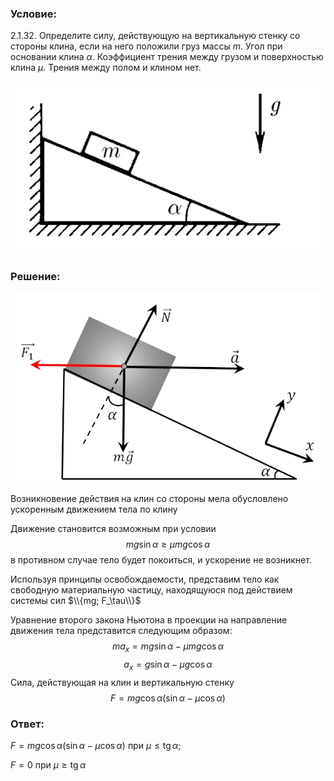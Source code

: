###  Условие: 

$2.1.32.$ Определите силу, действующую на вертикальную стенку со стороны клина, если на него положили груз массы $m$. Угол при основании клина $\alpha$. Коэффициент трения между грузом и поверхностью клина $\mu$. Трения между полом и клином нет. 

![ К задаче 2.1.32 |578x316, 42%](../../img/2.1.32/statement.png)

###  Решение: 

![ Силы действующие на груз |643x388, 59%](../../img/2.1.32/sol.png)

Возникновение действия на клин со стороны мела обусловлено ускоренным движением тела по клину 

Движение становится возможным при условии $$mg \sin\alpha\geq \mu mg \cos\alpha$$ в противном случае тело будет покоиться, и ускорение не возникнет. 

Используя принципы освобождаемости, представим тело как свободную материальную частицу, находящуюся под действием системы сил $\\{mg; F_\tau\\}$ 

Уравнение второго закона Ньютона в проекции на направление движения тела представится следующим образом: $$ma_x=mg \sin\alpha - \mu mg \cos\alpha$$ $$a_x=g \sin\alpha - \mu g \cos\alpha$$ Сила, действующая на клин и вертикальную стенку $$F = mg \cos\alpha (\sin\alpha - \mu\cos\alpha )$$ 

###  Ответ: 

$F=mg\operatorname{\cos}\alpha (\operatorname{sin}\alpha -\mu\operatorname{\cos}\alpha )$ при $\mu\leqslant\operatorname{tg}\alpha$; 

$F=0$ при $\mu\geqslant\operatorname{tg}\alpha$ 
